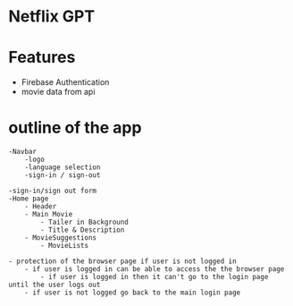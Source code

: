 # Netflix GPT

# Features

- Firebase Authentication
- movie data from api

# outline of the app

    -Navbar
        -logo
        -language selection
        -sign-in / sign-out

    -sign-in/sign out form
    -Home page
        - Header
        - Main Movie
            - Tailer in Background
            - Title & Description
        - MovieSuggestions
            - MovieLists

    - protection of the browser page if user is not logged in
        - if user is logged in can be able to access the the browser page
            - if user is logged in then it can't go to the login page until the user logs out
        - if user is not logged go back to the main login page
